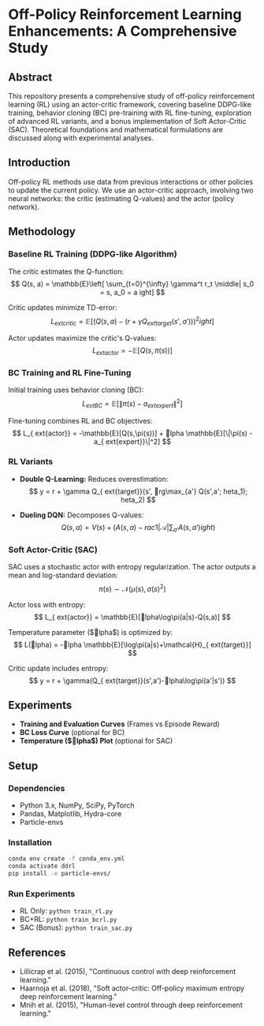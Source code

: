 
# Off-Policy Reinforcement Learning Enhancements: A Comprehensive Study

## Abstract

This repository presents a comprehensive study of off-policy reinforcement learning (RL) using an actor-critic framework, covering baseline DDPG-like training, behavior cloning (BC) pre-training with RL fine-tuning, exploration of advanced RL variants, and a bonus implementation of Soft Actor-Critic (SAC). Theoretical foundations and mathematical formulations are discussed along with experimental analyses.

## Introduction

Off-policy RL methods use data from previous interactions or other policies to update the current policy. We use an actor-critic approach, involving two neural networks: the critic (estimating Q-values) and the actor (policy network).

## Methodology

### Baseline RL Training (DDPG-like Algorithm)

The critic estimates the Q-function:
$$
Q(s, a) = \mathbb{E}\left[ \sum_{t=0}^{\infty} \gamma^t r_t \middle| s_0 = s, a_0 = a 
ight]
$$

Critic updates minimize TD-error:
$$
L_{	ext{critic}} = \mathbb{E}\left[(Q(s,a)-(r+\gamma Q_{	ext{target}}(s',a')))^2
ight]
$$

Actor updates maximize the critic's Q-values:
$$
L_{	ext{actor}} = -\mathbb{E}[Q(s,\pi(s))]
$$

### BC Training and RL Fine-Tuning

Initial training uses behavior cloning (BC):
$$
L_{	ext{BC}} = \mathbb{E}[\|\pi(s) - a_{	ext{expert}}\|^2]
$$

Fine-tuning combines RL and BC objectives:
$$
L_{	ext{actor}} = -\mathbb{E}[Q(s,\pi(s))] + lpha \mathbb{E}[\|\pi(s) - a_{	ext{expert}}\|^2]
$$

### RL Variants

- **Double Q-Learning:** Reduces overestimation:
$$
y = r + \gamma Q_{	ext{target}}(s', rg\max_{a'} Q(s',a';	heta_1);	heta_2)
$$

- **Dueling DQN:** Decomposes Q-values:
$$
Q(s,a) = V(s) + \left(A(s,a) - rac{1}{|\mathcal{A}|}\sum_{a'}A(s,a')
ight)
$$

### Soft Actor-Critic (SAC)

SAC uses a stochastic actor with entropy regularization. The actor outputs a mean and log-standard deviation:
$$
\pi(s) \sim \mathcal{N}(\mu(s), \sigma(s)^2)
$$

Actor loss with entropy:
$$
L_{	ext{actor}} = \mathbb{E}[lpha\log\pi(a|s)-Q(s,a)]
$$

Temperature parameter ($lpha$) is optimized by:
$$
L(lpha) = -lpha \mathbb{E}[\log\pi(a|s)+\mathcal{H}_{	ext{target}}]
$$

Critic update includes entropy:
$$
y = r + \gamma(Q_{	ext{target}}(s',a')-lpha\log\pi(a'|s'))
$$

## Experiments

- **Training and Evaluation Curves** (Frames vs Episode Reward)
- **BC Loss Curve** (optional for BC)
- **Temperature ($lpha$) Plot** (optional for SAC)

## Setup

### Dependencies

- Python 3.x, NumPy, SciPy, PyTorch
- Pandas, Matplotlib, Hydra-core
- Particle-envs

### Installation

```bash
conda env create -f conda_env.yml
conda activate ddrl
pip install -e particle-envs/
```

### Run Experiments

- RL Only: `python train_rl.py`
- BC+RL: `python train_bcrl.py`
- SAC (Bonus): `python train_sac.py`

## References

- Lillicrap et al. (2015), "Continuous control with deep reinforcement learning."
- Haarnoja et al. (2018), "Soft actor-critic: Off-policy maximum entropy deep reinforcement learning."
- Mnih et al. (2015), "Human-level control through deep reinforcement learning."
